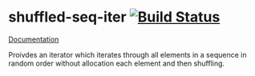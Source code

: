 # shuffled-seq-iter [![Build Status](https://travis-ci.org/TimNN/shuffled-seq-iter.svg?branch=master)](https://travis-ci.org/TimNN/shuffled-seq-iter)

[Documentation](https://timnn.github.io/shuffled-seq-iter)

Proivdes an iterator which iterates through all elements in a sequence in random order without allocation each element and then shuffling.
